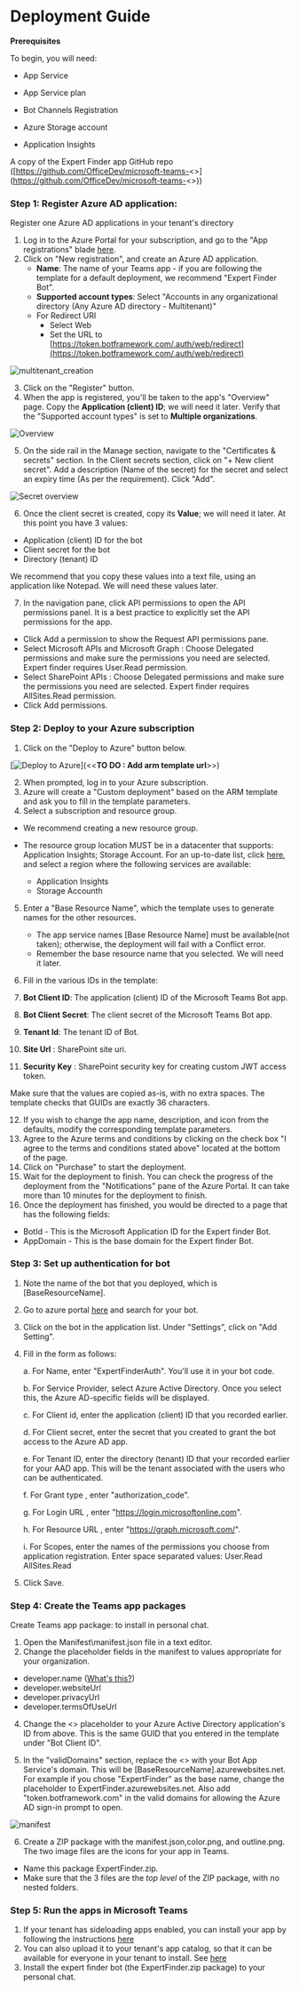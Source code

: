 # Deployment Guide
**Prerequisites**

To begin, you will need:

-   App Service
    
-   App Service plan
    
-   Bot Channels Registration
    
-   Azure Storage account
    
-   Application Insights

A copy of the Expert Finder app GitHub repo ([https://github.com/OfficeDev/microsoft-teams-<<To Do>>](https://github.com/OfficeDev/microsoft-teams-<<To Do>>))

### Step 1: Register Azure AD application:
Register one Azure AD applications in your tenant's directory
 1. Log in to the Azure Portal for your subscription, and go to the "App registrations" blade [here](https://portal.azure.com/#blade/Microsoft_AAD_IAM/ActiveDirectoryMenuBlade/RegisteredApps).
 2. Click on "New registration", and create an Azure AD application.
	 - **Name**: The name of your Teams app - if you are following the template for a default deployment, we recommend "Expert Finder Bot".
	 - **Supported account types**: Select "Accounts in any organizational directory (Any Azure AD directory - Multitenant)"
	 - For Redirect URI
		 - Select Web
		 - Set the URL to [https://token.botframework.com/.auth/web/redirect](https://token.botframework.com/.auth/web/redirect)	

![multitenant_creation](/wiki/images/multitenant_creation.png)

3.  Click on the "Register" button.
4.  When the app is registered, you'll be taken to the app's "Overview" page. Copy the  **Application (client) ID**; we will need it later. Verify that the "Supported account types" is set to  **Multiple organizations**.

![Overview](/wiki/images/multitenant_app_overview.png)

5. On the side rail in the Manage section, navigate to the "Certificates & secrets" section. In the Client secrets section, click on "+ New client secret". Add a description (Name of the secret) for the secret and select an expiry time (As per the requirement). Click "Add".

![Secret overview](/wiki/images/multitenant_app_secret.png)

6. Once the client secret is created, copy its **Value**; we will need it later.
At this point you have 3 values:
-   Application (client) ID for the bot
-   Client secret for the bot
-   Directory (tenant) ID  

We recommend that you copy these values into a text file, using an application like Notepad. We will need these values later.

7. In the navigation pane, click API permissions to open the API permissions panel. It is a best practice to explicitly set the API permissions for the app.

-   Click Add a permission to show the Request API permissions pane.
-   Select Microsoft APIs and Microsoft Graph : Choose Delegated permissions and make sure the permissions you need are selected. Expert finder requires User.Read permission.
-	Select SharePoint APIs : Choose Delegated permissions and make sure the permissions you need are selected. Expert finder requires AllSites.Read permission.
-   Click Add permissions.

### Step 2: Deploy to your Azure subscription

1.  Click on the "Deploy to Azure" button below.

[![Deploy to Azure](/wiki/images/AzureDeployButton.png)](<<**TO DO : Add arm template url**>>)

2.  When prompted, log in to your Azure subscription.
3.  Azure will create a "Custom deployment" based on the ARM template and ask you to fill in the template parameters.
4.  Select a subscription and resource group.

-   We recommend creating a new resource group.

- The resource group location MUST be in a datacenter that supports: Application Insights; Storage Account. For an up-to-date list, click  [here](https://azure.microsoft.com/en-us/global-infrastructure/services/?products=logic-apps,cognitive-services,search,monitor), and select a region where the following services are available:
    
    -   Application Insights
    -   Storage Accounth
    
5.  Enter a "Base Resource Name", which the template uses to generate names for the other resources.

	-   The app service names [Base Resource Name] must be available(not taken); otherwise, the deployment will fail with a Conflict error.
	-   Remember the base resource name that you selected. We will need it later.

6.  Fill in the various IDs in the template:
    
7.  **Bot Client ID**: The application (client) ID of the Microsoft Teams Bot app.
    
8.  **Bot Client Secret**: The client secret of the Microsoft Teams Bot app.
    
9.  **Tenant Id**: The tenant ID of Bot.

10. **Site Url** : SharePoint site uri.

11. **Security Key** : SharePoint security key for creating custom JWT access token.
    
Make sure that the values are copied as-is, with no extra spaces. The template checks that GUIDs are exactly 36 characters.

12.  If you wish to change the app name, description, and icon from the defaults, modify the corresponding template parameters.
13.  Agree to the Azure terms and conditions by clicking on the check box "I agree to the terms and conditions stated above" located at the bottom of the page.
14.  Click on "Purchase" to start the deployment.
15.  Wait for the deployment to finish. You can check the progress of the deployment from the "Notifications" pane of the Azure Portal. It can take more than 10 minutes for the deployment to finish.
16.  Once the deployment has finished, you would be directed to a page that has the following fields:
-   BotId - This is the Microsoft Application ID for the Expert finder Bot.
-   AppDomain - This is the base domain for the Expert finder Bot.

### Step 3: Set up authentication for bot

1. Note the name of the bot that you deployed, which is [BaseResourceName].

2. Go to azure portal [here](https://portal.azure.com/) and search for your bot.

3. Click on the bot in the application list. Under "Settings", click on "Add Setting".

4. Fill in the form as follows:

	a. For Name, enter "ExpertFinderAuth". You'll use it in your bot code.

	b. For Service Provider, select Azure Active Directory. Once you select this, the Azure AD-specific fields will be displayed.

	c. For Client id, enter the application (client) ID that you recorded earlier.

	d. For Client secret, enter the secret that you created to grant the bot access to the Azure AD app.

	e. For Tenant ID, enter the directory (tenant) ID that your recorded earlier for your AAD app.
	This will be the tenant associated with the users who can be authenticated.

	f. For Grant type , enter "authorization_code".

	g. For Login URL , enter "https://login.microsoftonline.com".

	h. For Resource URL , enter "https://graph.microsoft.com/".

	i. For Scopes, enter the names of the permissions you choose from application registration. Enter space separated values:
	User.Read AllSites.Read

5. Click Save.

### Step 4: Create the Teams app packages
Create Teams app package: to install in personal chat.

1.  Open the Manifest\manifest.json file in a text editor.
2.  Change the placeholder fields in the manifest to values appropriate for your organization.

-   developer.name ([What's this?](https://docs.microsoft.com/en-us/microsoftteams/platform/resources/schema/manifest-schema#developer))
-   developer.websiteUrl
-   developer.privacyUrl
-   developer.termsOfUseUrl

4.  Change the <> placeholder to your Azure Active Directory application's ID from above. This is the same GUID that you entered in the template under "Bot Client ID".
    
5.  In the "validDomains" section, replace the <> with your Bot App Service's domain. This will be [BaseResourceName].azurewebsites.net. For example if you chose "ExpertFinder" as the base name, change the placeholder to ExpertFinder.azurewebsites.net.
	Also add "token.botframework.com" in the valid domains for allowing the Azure AD sign-in prompt to open.

![manifest](/wiki/images/manifest.png)

6.  Create a ZIP package with the manifest.json,color.png, and outline.png. The two image files are the icons for your app in Teams.

-   Name this package ExpertFinder.zip.
-   Make sure that the 3 files are the  _top level_  of the ZIP package, with no nested folders.
 
### Step 5: Run the apps in Microsoft Teams
1.  If your tenant has sideloading apps enabled, you can install your app by following the instructions  [here](https://docs.microsoft.com/en-us/microsoftteams/platform/concepts/apps/apps-upload#load-your-package-into-teams)
2.  You can also upload it to your tenant's app catalog, so that it can be available for everyone in your tenant to install. See  [here](https://docs.microsoft.com/en-us/microsoftteams/tenant-apps-catalog-teams)
3.  Install the expert finder bot (the ExpertFinder.zip package) to your personal chat.